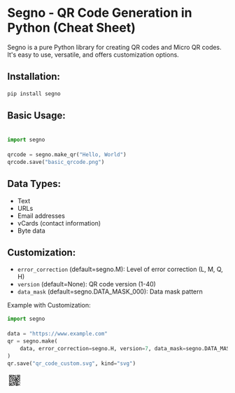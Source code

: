 # Segno - QR Code Generation in Python (Cheat Sheet)

Segno is a pure Python library for creating QR codes and Micro QR codes. It's easy to use, versatile, and offers customization options.

## Installation:

```bash
pip install segno
```
## Basic Usage:

```python

import segno

qrcode = segno.make_qr("Hello, World")
qrcode.save("basic_qrcode.png")
```
## Data Types:

- Text
- URLs
- Email addresses
- vCards (contact information)
- Byte data

## Customization:

- `error_correction` (default=segno.M): Level of error correction (L, M, Q, H)
- `version` (default=None): QR code version (1-40)
- `data_mask` (default=segno.DATA_MASK_000): Data mask pattern

Example with Customization:

```python
import segno

data = "https://www.example.com"
qr = segno.make(
    data, error_correction=segno.H, version=7, data_mask=segno.DATA_MASK_011
)
qr.save("qr_code_custom.svg", kind="svg")
```
![Author link](Author.png)
